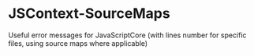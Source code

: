 JSContext-SourceMaps
====================

Useful error messages for JavaScriptCore (with lines number for specific files, using source maps where applicable)
